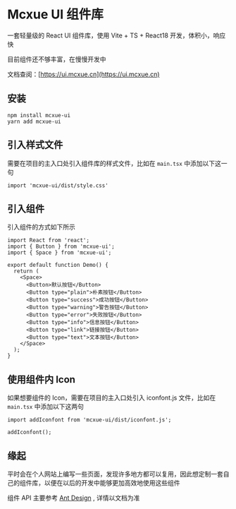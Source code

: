 # Mcxue UI 组件库

一套轻量级的 React UI 组件库，使用 Vite + TS + React18 开发，体积小，响应快

目前组件还不够丰富，在慢慢开发中

文档查阅：[https://ui.mcxue.cn](https://ui.mcxue.cn)

## 安装

```
npm install mcxue-ui
yarn add mcxue-ui
```

## 引入样式文件

需要在项目的主入口处引入组件库的样式文件，比如在 `main.tsx` 中添加以下这一句

```
import 'mcxue-ui/dist/style.css'
```

## 引入组件

引入组件的方式如下所示
```
import React from 'react';
import { Button } from 'mcxue-ui';
import { Space } from 'mcxue-ui';

export default function Demo() {
  return (
    <Space>
      <Button>默认按钮</Button>
      <Button type="plain">朴素按钮</Button>
      <Button type="success">成功按钮</Button>
      <Button type="warning">警告按钮</Button>
      <Button type="error">失败按钮</Button>
      <Button type="info">信息按钮</Button>
      <Button type="link">链接按钮</Button>
      <Button type="text">文本按钮</Button>
    </Space>
  );
}
```

## 使用组件内 Icon

如果想要组件的 Icon，需要在项目的主入口处引入 iconfont.js 文件，比如在 `main.tsx` 中添加以下这两句
```
import addIconfont from 'mcxue-ui/dist/iconfont.js';

addIconfont();
```

## 缘起

平时会在个人网站上编写一些页面，发现许多地方都可以复用，因此想定制一套自己的组件库，以便在以后的开发中能够更加高效地使用这些组件

组件 API 主要参考 [Ant Design](https://ant.design/components/overview-cn/) , 详情以文档为准
